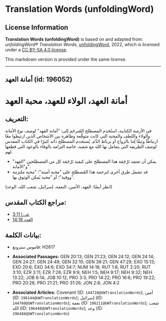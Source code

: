 # Translation Words (unfoldingWord)

## License Information

**Translation Words (unfoldingWord)** is based on and adapted from: _unfoldingWord® Translation Words_, [unfoldingWord](https://unfoldingword.org/utw), 2022, which is licensed under a [CC BY-SA 4.0 license](https://creativecommons.org/licenses/by-sa/4.0/legalcode.en).

This markdown version is provided under the same license.



--------------------------------

## أمانة العهد (id: 196052)

أمانة العهد، الولاء للعهد، محبة العهد
=====================================

التعريف:
--------

في الأزمنة الكتابية، استُخدم المصطلح المُترجَم إلى: "أمانة العهد" لوصف نوع الأمانة والولاء واللطف والمحبة التي كانت متوقَّعة وظاهرة بين الأشخاص الذين ارتبطوا معًا ارتباطًا وثيقًا إما بالزواج أو برباط الدَّم. يُستخدم المصطلح ذاته كثيرًا في الكتاب المقدس لوصف الطريقة التي يتعامل بها الله مع شعبه، خاصة التزامه بالوفاء بالوعود التي قطعها لهم.

* يمكن أن تعتمد تَرْجَمَة هذا المصطلح على كيفية تَرْجَمَة كل من المصطلحين "العهد" و"الأمانة".
* قد تشمل طرق أخرى لترجمة هذا المُصطلح على "محبة أمينة"؛ "محبة ملتزمة ووفية"؛ أو "محبة يُمكن الوثوق بها".

(انظر أيضًا: العهد، الأمين، النعمة، إسرائيل، شعب الله، الوعد)

مراجع الكتاب المقدس:
--------------------

* [عزرا 3:11](https://ref.ly/Ezra3:11)
* [العدد 14:18](https://ref.ly/Num14:18)

بيانات الكلمة:
--------------

* قاموس سترونغ: H2617

* **Associated Passages:** GEN 20:13; GEN 21:23; GEN 24:12; GEN 24:14; GEN 24:27; GEN 24:49; GEN 32:10; GEN 39:21; GEN 47:29; EXO 15:13; EXO 20:6; EXO 34:6; EXO 34:7; NUM 14:18; RUT 1:8; RUT 2:20; RUT 3:10; EZR 3:11; EZR 7:28; EZR 9:9; NEH 1:5; NEH 9:17; NEH 9:32; NEH 13:22; JOB 6:14; JOB 10:12; PRO 3:3; PRO 14:22; PRO 16:6; PRO 19:22; PRO 20:28; PRO 21:21; PRO 31:26; JON 2:8; JON 4:2
* **Associated Articles:** Covenant (ID: `144728@UWTranslationWords`); أمين (ID: `196144@UWTranslationWords`); إسرائيل (ID: `144760@UWTranslationWords`); نعمة (ID: `196211@UWTranslationWords`); شعب الله (ID: `196448@UWTranslationWords`); وعد (ID: `196484@UWTranslationWords`)

